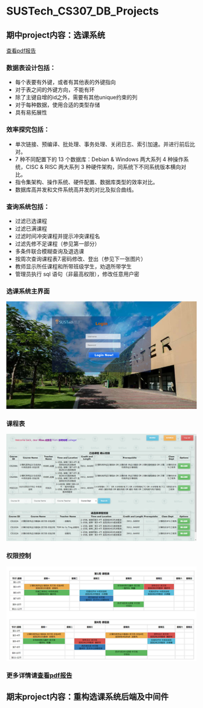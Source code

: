 # SUSTech_CS307_DB_Projects
## 期中project内容：选课系统
[查看pdf报告](https://github.com/GhostFrankWu/SUSTech_CS307_DB_Projects/blob/main/mid/%E6%8A%A5%E5%91%8A.pdf)
### 数据表设计包括：
- 每个表要有外键，或者有其他表的外键指向  
- 对于表之间的外键方向，不能有环  
- 除了主键自增的id之外，需要有其他unique约束的列  
- 对于每种数据，使用合适的类型存储  
- 具有易拓展性
### 效率探究包括：
- 单次链接、预编译、批处理、事务处理、关闭日志、索引加速。并进行前后比对。    
- 7 种不同配置下的 13 个数据库：Debian & Windows 两大系列 4 种操作系统，CISC & RISC 两大系列 3 种硬件架构，同系统下不同系统版本横向对比。  
- 指令集架构、操作系统、硬件配置、数据库类型的效率对比。  
- 数据库高并发和文件系统高并发的对比及拟合曲线。    
### 查询系统包括：   
- 过滤已选课程  
- 过滤已满课程  
- 过滤时间冲突课程并提示冲突课程名  
- 过滤先修不足课程（参见第一部分）  
- 多条件联合模糊查询及退选课  
- 按周次查询课程表7.密码修改、登出（参见下一张图片）  
- 教师显示所任课程和所带班级学生，劝退所带学生
- 管理员执行 sql 语句（非最高权限），修改任意用户密
### 选课系统主界面
![m](https://github.com/GhostFrankWu/SUSTech_CS307_DB_Projects/blob/main/sc/1.png)
### 课程表
![m](https://github.com/GhostFrankWu/SUSTech_CS307_DB_Projects/blob/main/sc/2.png)
### 权限控制
![m](https://github.com/GhostFrankWu/SUSTech_CS307_DB_Projects/blob/main/sc/3.png)
### 更多详情请[查看pdf报告](https://github.com/GhostFrankWu/SUSTech_CS307_DB_Projects/blob/main/mid/%E6%8A%A5%E5%91%8A.pdf)


## 期末project内容：重构选课系统后端及中间件

